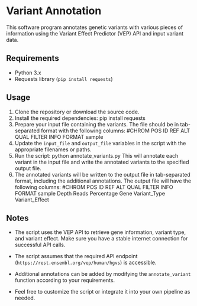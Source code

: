 # Variant Annotation

This software program annotates genetic variants with various pieces of information using the Variant Effect Predictor (VEP) API and input variant data.

## Requirements

- Python 3.x
- Requests library (`pip install requests`)

## Usage

1. Clone the repository or download the source code.
2. Install the required dependencies:
  pip install requests
4. Prepare your input file containing the variants. The file should be in tab-separated format with the following columns: 
  #CHROM POS ID REF ALT QUAL FILTER INFO FORMAT sample
5. Update the `input_file` and `output_file` variables in the script with the appropriate filenames or paths.
6. Run the script:
python annotate_variants.py
This will annotate each variant in the input file and write the annotated variants to the specified output file.
8. The annotated variants will be written to the output file in tab-separated format, including the additional annotations. The output file will have the following columns: #CHROM POS ID REF ALT QUAL FILTER INFO FORMAT sample Depth Reads Percentage Gene Variant_Type Variant_Effect
## Notes

- The script uses the VEP API to retrieve gene information, variant type, and variant effect. Make sure you have a stable internet connection for successful API calls.

- The script assumes that the required API endpoint (`https://rest.ensembl.org/vep/human/hgvs`) is accessible.

- Additional annotations can be added by modifying the `annotate_variant` function according to your requirements.

- Feel free to customize the script or integrate it into your own pipeline as needed.






